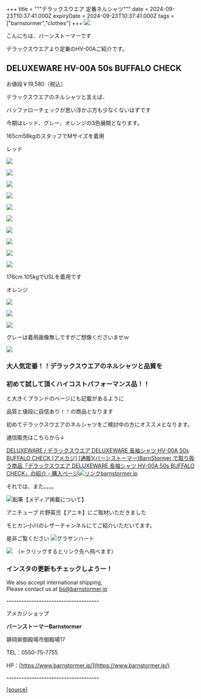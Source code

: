 +++
title = """デラックスウエア 定番ネルシャツ"""
date = 2024-09-23T10:37:41.000Z
expiryDate = 2024-09-23T10:37:41.000Z
tags = ["barnstormer","clothes"]
+++
[![](https://stat.ameba.jp/user_images/20231023/16/barnstormer-go/b2/03/p/o0420015015354743273.png)](https://ameblo.jp/barnstormer-go/entry-12825670498.html)

こんにちは、バーンストーマーです

デラックスウエアより定番のHV-00Aご紹介です。

DELUXEWARE HV-00A 50s BUFFALO CHECK
-----------------------------------

お値段￥19,580（税込）

デラックスウエアのネルシャツと言えば、

バッファローチェックが思い浮かぶ方も少なくないはずです

今期はレッド、グレー、オレンジの3色展開となります。

165cm58kgのスタッフでMサイズを着用

レッド

[![](https://stat.ameba.jp/user_images/20240923/18/barnstormer-go/c3/9f/j/o0500075015489759707.jpg)](https://stat.ameba.jp/user_images/20240923/18/barnstormer-go/c3/9f/j/o0500075015489759707.jpg)

[![](https://stat.ameba.jp/user_images/20240923/18/barnstormer-go/13/c3/j/o0500075015489759712.jpg)](https://stat.ameba.jp/user_images/20240923/18/barnstormer-go/13/c3/j/o0500075015489759712.jpg)

[![](https://stat.ameba.jp/user_images/20240923/18/barnstormer-go/8d/23/j/o0500075015489759709.jpg)](https://stat.ameba.jp/user_images/20240923/18/barnstormer-go/8d/23/j/o0500075015489759709.jpg)

[![](https://stat.ameba.jp/user_images/20240923/18/barnstormer-go/68/ca/j/o0500075015489759714.jpg)](https://stat.ameba.jp/user_images/20240923/18/barnstormer-go/68/ca/j/o0500075015489759714.jpg)

[![](https://stat.ameba.jp/user_images/20240923/18/barnstormer-go/65/e4/j/o0750050015489759717.jpg)](https://stat.ameba.jp/user_images/20240923/18/barnstormer-go/65/e4/j/o0750050015489759717.jpg)

[![](https://stat.ameba.jp/user_images/20240923/18/barnstormer-go/3f/67/j/o0500075015489759718.jpg)](https://stat.ameba.jp/user_images/20240923/18/barnstormer-go/3f/67/j/o0500075015489759718.jpg)

[![](https://stat.ameba.jp/user_images/20240923/18/barnstormer-go/9b/0b/j/o0500075015489759723.jpg)](https://stat.ameba.jp/user_images/20240923/18/barnstormer-go/9b/0b/j/o0500075015489759723.jpg)

[![](https://stat.ameba.jp/user_images/20240923/18/barnstormer-go/69/96/j/o0750050015489759721.jpg)](https://stat.ameba.jp/user_images/20240923/18/barnstormer-go/69/96/j/o0750050015489759721.jpg)

[![](https://stat.ameba.jp/user_images/20240923/18/barnstormer-go/d7/26/j/o0750050015489759725.jpg)](https://stat.ameba.jp/user_images/20240923/18/barnstormer-go/d7/26/j/o0750050015489759725.jpg)

[![](https://stat.ameba.jp/user_images/20240923/18/barnstormer-go/1a/70/j/o0500075015489759727.jpg)](https://stat.ameba.jp/user_images/20240923/18/barnstormer-go/1a/70/j/o0500075015489759727.jpg)

176cm 105kgでUSLを着用です

オレンジ

[![](https://stat.ameba.jp/user_images/20240923/18/barnstormer-go/f7/51/j/o0500075015489759735.jpg)](https://stat.ameba.jp/user_images/20240923/18/barnstormer-go/f7/51/j/o0500075015489759735.jpg)

[![](https://stat.ameba.jp/user_images/20240923/18/barnstormer-go/f9/a6/j/o0500075015489759739.jpg)](https://stat.ameba.jp/user_images/20240923/18/barnstormer-go/f9/a6/j/o0500075015489759739.jpg)

[![](https://stat.ameba.jp/user_images/20240923/18/barnstormer-go/06/f8/j/o0500075015489759743.jpg)](https://stat.ameba.jp/user_images/20240923/18/barnstormer-go/06/f8/j/o0500075015489759743.jpg)

グレーは着用画像無しですがご想像くださいませｗ

[![](https://stat.ameba.jp/user_images/20240923/18/barnstormer-go/ee/a0/j/o0500075015489759746.jpg)](https://stat.ameba.jp/user_images/20240923/18/barnstormer-go/ee/a0/j/o0500075015489759746.jpg)

### 大人気定番！！デラックスウエアのネルシャツと品質を

### 初めて試して頂くハイコストパフォーマンス品！！

と大きくブランドのページにも記載があるように

品質と値段に自信あり！！の商品となります

初めてデラックスウエアのネルシャツをご検討中の方にオススメとなります。

通信販売はこちらから↓

[DELUXEWARE / デラックスウエア DELUXEWARE 長袖シャツ HV-00A 50s BUFFALO CHECK \[アメカジ\] \[通販\](バーンストーマー)BarnStormer で取り扱う商品「デラックスウエア DELUXEWARE 長袖シャツ HV-00A 50s BUFFALO CHECK」の紹介・購入ページ![リンク](https://c.stat100.ameba.jp/ameblo/symbols/v3.20.0/svg/gray/editor_link.svg)barnstormer.jp](https://barnstormer.jp/view/item/000000013480?category_page_id=ct49)

それでは、また。。。。

![鉛筆](https://stat100.ameba.jp/blog/ucs/img/char/char3/519.png)【メディア掲載について】

アニチューブ 片野英児【アニキ】にご取材いただきました

モヒカン小川のレザーチャンネルにてご紹介いただいてます。

是非ご覧ください ![グラサンハート](https://stat100.ameba.jp/blog/ucs/img/char/char3/148.png)

[![](https://stat.ameba.jp/user_images/20230412/16/barnstormer-go/6a/23/p/o0108010815269242493.png)](https://www.instagram.com/barnstormer_daily/)　（←クリックするとリンク先へ飛べます）

### インスタの更新もチェックしようー！

We also accept international shipping,  
Please contact us at bs@barnstormer.jp

**\-------------------------------------**

アメカジショップ

**バーンストーマーBarnstormer**

静岡県御殿場市御殿場17

TEL：0550-75-7755

HP：[https://www.barnstormer.jp/](https://www.barnstormer.jp/)

**\-------------------------------------**

[[source]](https://ameblo.jp/barnstormer-go/entry-12868652533.html)
